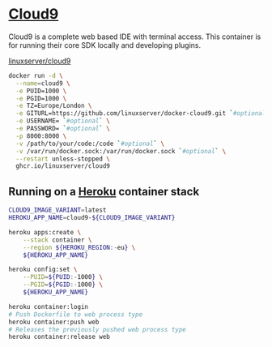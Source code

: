 # [Cloud9](https://github.com/c9/core)

Cloud9 is a complete web based IDE with terminal access. This container is for running their core SDK locally and developing plugins.

[linuxserver/cloud9](https://docs.linuxserver.io/images/docker-cloud9)

```sh
docker run -d \
  --name=cloud9 \
  -e PUID=1000 \
  -e PGID=1000 \
  -e TZ=Europe/London \
  -e GITURL=https://github.com/linuxserver/docker-cloud9.git `#optional` \
  -e USERNAME= `#optional` \
  -e PASSWORD= `#optional` \
  -p 8000:8000 \
  -v /path/to/your/code:/code `#optional` \
  -v /var/run/docker.sock:/var/run/docker.sock `#optional` \
  --restart unless-stopped \
  ghcr.io/linuxserver/cloud9
```

## Running on a [Heroku](https://www.heroku.com) container stack

```sh
CLOUD9_IMAGE_VARIANT=latest
HEROKU_APP_NAME=cloud9-${CLOUD9_IMAGE_VARIANT}
```

```sh
heroku apps:create \
    --stack container \
    --region ${HEROKU_REGION:-eu} \
    ${HEROKU_APP_NAME}
```

```sh
heroku config:set \
    --PUID=${PUID:-1000} \
    --PGID=${PGID:-1000} \
    ${HEROKU_APP_NAME}
```

```sh
heroku container:login
# Push Dockerfile to web process type
heroku container:push web
# Releases the previously pushed web process type
heroku container:release web
```
